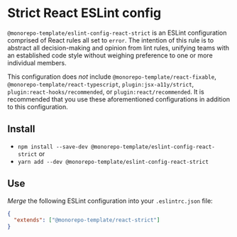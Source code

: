 # Strict React ESLint config

`@monorepo-template/eslint-config-react-strict` is an ESLint configuration
comprised of React rules all set to `error`. The intention of this rule is to
abstract all decision-making and opinion from lint rules, unifying teams with an
established code style without weighing preference to one or more individual
members.

This configuration does _not_ include `@monorepo-template/react-fixable`,
`@monorepo-template/react-typescript`, `plugin:jsx-a11y/strict`,
`plugin:react-hooks/recommended`, or `plugin:react/recommended`. It is
recommended that you use these aforementioned configurations in addition to this
configuration.

## Install

- `npm install --save-dev @monorepo-template/eslint-config-react-strict` or
- `yarn add --dev @monorepo-template/eslint-config-react-strict`

## Use

_Merge_ the following ESLint configuration into your `.eslintrc.json` file:

```json
{
  "extends": ["@monorepo-template/react-strict"]
}
```
